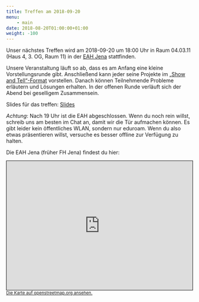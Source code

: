 ```yaml
---
title: Treffen am 2018-09-20
menu:
    - main
date: 2018-08-20T01:00:00+01:00
weight: -100
---
```


Unser nächstes Treffen wird am 2018-09-20 um 18:00 Uhr in Raum 04.03.11 (Haus 4, 3. OG, Raum 11) in der [EAH Jena](https://www.eah-jena.de/de-de) stattfinden.

Unsere Veranstaltung läuft so ab, dass es am Anfang eine kleine Vorstellungsrunde gibt. Anschließend kann jeder seine Projekte im [„Show and Tell“-Format](https://en.wikipedia.org/wiki/Show_and_tell_(education)) vorstellen. Danach können Teilnehmende Probleme erläutern und Lösungen erhalten. In der offenen Runde verläuft sich der Abend bei geselligem Zusammensein.

Slides für das treffen: [Slides](/treffen/2018-09-20/slides.html)

*Achtung*: Nach 19 Uhr ist die EAH abgeschlossen. Wenn du noch rein willst, schreib uns am besten im Chat an, damit wir die Tür aufmachen können. Es gibt leider kein öffentliches WLAN, sondern nur eduroam. Wenn du also etwas präsentieren willst, versuche es besser offline zur Verfügung zu halten.

Die EAH Jena (früher FH Jena) findest du hier:

<iframe width="100%" height="350" frameborder="0" scrolling="no" marginheight="0" marginwidth="0" src="https://www.openstreetmap.org/export/embed.html?bbox=11.56563699245453%2C50.917452276728554%2C11.5695396065712%2C50.91899272510802&amp;layer=mapnik&amp;marker=50.918221661821654%2C11.56758964061737" style="border: 1px solid black"></iframe><br/><small><a href="https://www.openstreetmap.org/?mlat=50.91822&amp;mlon=11.56759#map=19/50.91822/11.56759">Die Karte auf openstreetmap.org ansehen.</a></small>